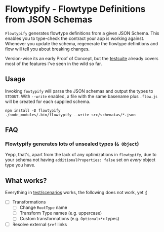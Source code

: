 # Flowtypify - Flowtype Definitions from JSON Schemas

`Flowtypify` generates flowtype definitions from a given JSON Schema. This enables you to type-check the contract your app is working against. Whenever you update the schema, regenerate the flowtype definitions and flow will tell you about breaking changes.

Version-wise its an early Proof of Concept, but the [testsuite](test/scenarios/) already covers most of the features I've seen in the wild so far.

## Usage

Invoking `fowtypify` will parse the JSON schemas and output the types to `STDOUT`. With `--write` enabled, a file with the same basename plus `.flow.js` will be created for each supplied schema.

```shell
npm install -D flowtypify
./node_modules/.bin/flowtypify --write src/schematas/*.json
```

## FAQ

### Flowtypify generates lots of unsealed types (`& Object`)

Yepp, that's, apart from the lack of any optimizations in `flowtypify`, due to your schema not having `additionalProperties: false` set on *every* object type you have.

## What works?

Everything in [test/scenarios](test/scenarios) works, the following does not work, yet ;)

- [ ] Transformations
  - [ ] Change `RootType` name
  - [ ] Transform Type names (e.g. uppercase)
  - [ ] Custom transformations (e.g. `Optional<*>` types)
- [ ] Resolve external `$ref` links
